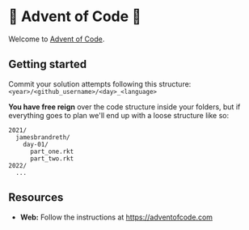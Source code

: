 # 🎄 Advent of Code 🎄

Welcome to [Advent of Code](https://adventofcode.com/).

## Getting started

Commit your solution attempts following this structure: `<year>/<github_username>/<day>_<language>`

**You have free reign** over the code structure inside your folders, but if everything goes to plan
we'll end up with a loose structure like so:

```
2021/
  jamesbrandreth/
    day-01/
      part_one.rkt
      part_two.rkt
2022/
  ...
```

## Resources

- **Web:** Follow the instructions at https://adventofcode.com
